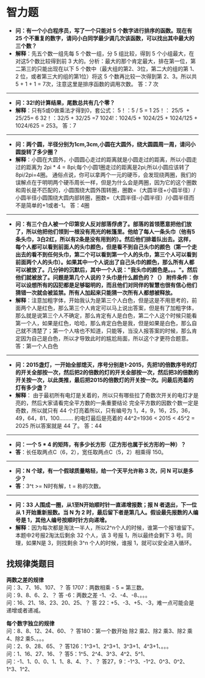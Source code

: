 # 智力题

* **问：有一个小白程序员，写了一个只能对 5 个数字进行排序的函数。现在有 25 个不重复的数字，请问小白同学最少调几次该函数，可以找出其中最大的三个数？**
* **解释**：先五个数一组先每 5 个数一组，分 5 组比较，得到 5 个小组最大，在对这5个数比较得到前 3 大的。分析：最大的那个肯定最大，排在第一位，第二第三的只能出现在以下 5 个数中（最大组的第2、3位，第二大的组的第 1、2 位，或者第三大的组的第1位）将这 5 个数再比较一次得到第 2、3。所以共 5 + 1 + 1 = 7次，注意这里是排序函数的调用次数。 答：7 次
****
* **问：32!的计算结果，尾数总共有几个零？**
* **解释**：只有5或0做乘法才得到0，套公式：
    5！：5 / 5 = 1
    25！： 25/5  + 25/25= 6
    32！：32/5 + 32/25 =7
    1024!：1024/5 + 1024/25 + 1024/125 + 1024/625 = 253。
    答：7
****
* **问：两个圆，半径分别为1cm,3cm,小圆在大圆外，绕大圆圆周一周，请问小圆旋转了多少圈？**
* **解释**：小圆在大圆外，小圆圆心走过的距离就是小圆走过的距离，所以小圆走过的距离为 2pi * 4 = 8pi;每个小圆1圈走过的距离是2pi;所以小圆应该转了8pi/2pi=4圈。
    通俗点说，你可以拿两个一元的硬币，会发现绕两圈，我们的误解点在于明明两个硬币周长一样，但是为什么会是两圈，因为它的这个圈数和周长是不匹配的，小圆围绕大圆外围转圈，圈数=（大圆半径+小圆半径）/小圆半径小圆围绕大圆内部转圈，圈数=（大圆半径-小圆半径）/小圆半径而不是简单的+1或者-1。
    答：4圈
****
* **问：有三个白人被一个印第安人反对部落俘虏了。部落的首领愿意把他们放了，所以他把他们领到一根没有亮光的帐篷里。他给了每人一条头巾（他有5条头巾，3白2红，所以有2条是没有用到的）。然后他们排着队出去。这样，每个人都可以看到前面人的头巾颜色，但是看不到自己头巾的颜色（第一个走出去的看不到任何头巾，第二个可以看到第一个人的头巾，第三个人可以看到前面两个人的头巾）。如果其中一个人说出了自己头巾的颜色，那么所有人都可以被放了。**几分钟的沉默后**，其中一个人说："我头巾的颜色是。。。"。然后他们就被放了。问题是第几个人说的？头巾是什么颜色的？（）   附件条件：你可以设想所有的囚犯都是足够聪明的，而且他们对同伴的智慧也很有信心他们猜错一次就会被监禁。所有人加起来只能猜一次所有人都想被释放。**
* **解释**：注意加粗字体，开始我认为是第三个人白色，但是这是不用思考的，前面两个人是红色，那么第三个人肯定可以马上说出答案，但是有了加粗字体，那么就是说第三个人不确定，那么肯定有人是白色，第二个人这个时候只能看第一个人，如果是红色，哈哈，那么肯定白色是我，但是如果是白色，那么自己就不清楚了；第一个人啥也不知道，只能等，当没人报答案的时候，那么肯定因为自己是白色，所以才导致此时的尴尬局面，所以这个才更符合题意。 答：第一个人白色
****
* **问：2015盏灯，一开始全部熄灭，序号分别是1-2015，先把1的倍数序号的灯的开关全部按一次，然后把2的倍数的灯的开关全部按一次，然后把3的倍数的开关按一次，以此类推，最后把2015的倍数灯的开关按一次。问最后亮着的灯有多少盏？**
* **解释**： 由于最初所有电灯是关着的，所以只有哪些拉了奇数次开关的电灯才是亮的，然后大家请看完全平方数的一条重要结论  完全平方数的因数个数一定是奇数，所以就只有 44 个灯亮着所以，只有编号为 1，4，9，16，25，36，49，64，81，100……… 的电灯最后是亮着的 44^2=1936 < 2015 < 45^2 = 2025 所以答案就是 44 了。    答：44
****
* **问：一个 5 * 4 的矩阵，有多少长方形（正方形也属于长方形的一种）？**
* **答**：长任取两点C（6，2），宽任取两点C（5，2）相乘得 150。
****
* **问：N 个球，有一个假球质量略轻，给一个天平允许称 3 次，问 N 可以是多少？**
* **答**：3^t >= N时有解，t = 称的次数。
****
* **问：33 人围成一圈，从1至N开始顺时针一直递增报数；报 N 者退出，下一位从 1 开始重新报数。当 N 为 2 时，最后留下者是第几人。假设最先报数的人编号是 1，其他人编号按顺时针方向递增。**
* **解释**：因为每次都是淘汰一半人，所以2^n个人的时候，谁第一个报1谁留下。本题中2号报2淘汰后剩余 32 个人，该 3 号报 1，所以最终会剩下 3 号。同理，如果N是 3，则找剩余 3^n 个人的时候，谁报 1，就可以安全进入循环。

## 找规律类题目
**两数之差的规律**  
问：3、7、16、107、？  答 1707：两数相乘 - 5 = 第三数。  
问：9、8、6、2、？  答 -6：两数之差 -1、-2、-4、-8、。。。  
问：16、21、18、23、20、25、？ 答 22：+5、-3、+5、-3，难一点可能会是递增或者递减。  

**每个数字独立的规律**  
问：8、8、12、24、60、？ 答180：第一个数开始 除2 乘2、除2 乘3、除2 乘4、除2 乘5、。。。  
问：2、9、28、65、？ 答126：1^3+1、2^3+1、3^3+1、4^3+1、。。。  
问：1、16、27、16、？ 答5：1^5、2^4、3^3、4^2、5^1、  
问：-1、1、0、0、1、1、8、4、？、？ 答27，9：-1^3、-1^2、0^3、0^2、1^3、1^2、  


